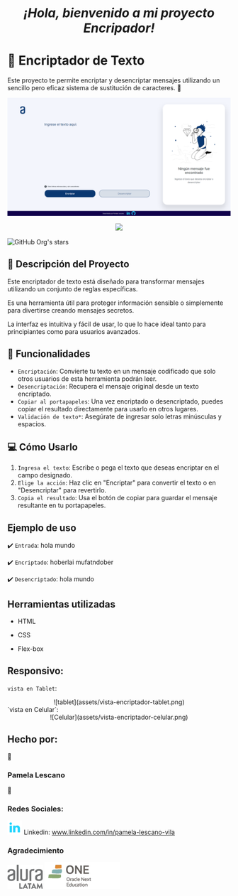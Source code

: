 
<h1 align="center">
<em>
¡Hola, bienvenido a mi proyecto Encripador! </em>
</h1>

# :name_badge: **Encriptador de Texto**

Este proyecto te permite encriptar y desencriptar mensajes utilizando un sencillo pero eficaz sistema de sustitución de caracteres. :closed_lock_with_key:

![imagen del proyecto](assets/encriptador.png)

<p align="center">
<img src="https://img.shields.io/badge/STATUS-EN%20DESAROLLO-green">
</p>

![GitHub Org's stars](https://img.shields.io/github/stars/camilafernanda?style=social)




## :cop: **Descripción del Proyecto**

Este encriptador de texto está diseñado para transformar mensajes utilizando un conjunto de reglas específicas.

Es una herramienta útil para proteger información sensible o simplemente para divertirse creando mensajes secretos. 

La interfaz es intuitiva y fácil de usar, lo que lo hace ideal tanto para principiantes como para usuarios avanzados.

## :wrench: **Funcionalidades**

- `Encriptación`: Convierte tu texto en un mensaje codificado que solo otros usuarios de esta herramienta podrán leer.
- `Desencriptación`: Recupera el mensaje original desde un texto encriptado.
- `Copiar al portapapeles`: Una vez encriptado o desencriptado, puedes copiar el resultado directamente para usarlo en otros lugares.
- `Validación de texto*`: Asegúrate de ingresar solo letras minúsculas y espacios.

## :computer: **Cómo Usarlo**

1. `Ingresa el texto`: Escribe o pega el texto que deseas encriptar en el campo designado.
2. `Elige la acción`: Haz clic en "Encriptar" para convertir el texto o en "Desencriptar" para revertirlo.
3. `Copia el resultado`: Usa el botón de copiar para guardar el mensaje resultante en tu portapapeles.

## **Ejemplo de uso**

:heavy_check_mark: `Entrada`: hola mundo

:heavy_check_mark: `Encriptado`: hoberlai mufatndober

:heavy_check_mark: `Desencriptado`: hola mundo

## **Herramientas utilizadas**

* HTML

* CSS

* Flex-box

## **Responsivo:**
`vista en Tablet`:
<div align="center">
![tablet](assets/vista-encriptador-tablet.png)
</div>
`vista en Celular`:
<div align="center">
![Celular](assets/vista-encriptador-celular.png)
</div>


## Hecho por:

:rabbit: 
### Pamela Lescano
:rabbit: 

### Redes Sociales:
![linkedin](assets/linkedin.png)
Linkedin: www.linkedin.com/in/pamela-lescano-vila

### Agradecimiento
![alura](assets/logo-aluraespanhol.png)
![one-education](assets/one.png)
